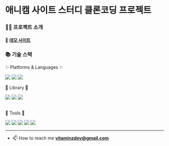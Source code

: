 # 애니캠 사이트 스터디 클론코딩 프로젝트

<h3 align="left">👨‍💻 프로젝트 소개</h3>

#### 🔗 [데모 사이트](https://clone-anychem-eta.vercel.app/)

<h3 align="left">📚 기술 스택</h3>
<div align=left>
	<p>✨ Platforms & Languages ✨</p>
</div>
<div align="left">
	<img src="https://img.shields.io/badge/JavaScript-F7DF1E?style=flat&logo=JavaScript&logoColor=white" />
	<img src="https://img.shields.io/badge/CSS3-1572B6?style=flat&logo=CSS3&logoColor=white" />
	<img src="https://img.shields.io/badge/HTML5-E34F26?style=flat&logo=HTML5&logoColor=white" />
	<br />
	<p>🔎 Library 🔎</p>
	<img src="https://img.shields.io/badge/Swiper-6332F6?logo=Swiper&style=flat&logoColor=white" />
  <img src="https://img.shields.io/badge/ani-Animejs-ec4c49?style=flat&logoColor=white" />
  <img src="https://img.shields.io/badge/ani-AOS-606cbd?style=flat&logoColor=white" />
</div>
<br />
<div align=left>
	<p>🔧 Tools 🔧</p>
	<img src="https://img.shields.io/badge/Visual%20Studio%20Code-007ACC?style=flat&logo=VisualStudioCode&logoColor=white" />
	<img src="https://img.shields.io/badge/Prettier-F7B93E?style=flat&logo=Prettier&logoColor=white" />
	<img src="https://img.shields.io/badge/Eslint-4B32C3?style=flat&logo=eslint&logoColor=white" />
	<img src="https://img.shields.io/badge/GitHub-181717?style=flat&logo=GitHub&logoColor=white" />
	<img src="https://img.shields.io/badge/Sourcetree-0052CC?style=flat&logo=Sourcetree&logoColor=white" />
</div>

---

- 📫 How to reach me **vitaminzdev@gmail.com**
